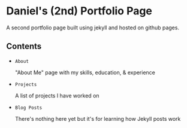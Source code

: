 # Daniel's (2nd) Portfolio Page

A second portfolio page built using jekyll and hosted on github pages.

## Contents

- `About`

  "About Me" page with my skills, education, & experience
  
- `Projects`

  A list of projects I have worked on

- `Blog Posts`

  There's nothing here yet but it's for learning how Jekyll posts work
